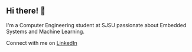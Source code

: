 ## Hi there! 👋

I'm a Computer Engineering student at SJSU passionate about Embedded Systems and Machine Learning.

Connect with me on [LinkedIn](https://www.linkedin.com/in/harini-16-anand/)


<!--
**merlinMorgan16/merlinMorgan16** is a ✨ _special_ ✨ repository because its `README.md` (this file) appears on your GitHub profile.

Here are some ideas to get you started:

- 🔭 I’m currently working on ...
- 🌱 I’m currently learning ...
- 👯 I’m looking to collaborate on ...
- 🤔 I’m looking for help with ...
- 💬 Ask me about ...
- 📫 How to reach me: ...
- 😄 Pronouns: ...
- ⚡ Fun fact: ...

# Hello, I'm [Your Name] 👋

I'm a college student passionate about [Your Major/Field] with a strong interest in [specific interests or areas]. Here, you'll find a collection of my projects, contributions, and more.

## About Me

- 🎓 Studying [Your Major/Field] at [Your University].
- 💼 Actively seeking internships and opportunities in [Your Area of Interest].
- 🌱 Continuously learning and exploring new technologies and concepts.
- 🤝 Open to collaboration and eager to contribute to exciting projects.

## What I'm Working On

- 🚀 Currently working on [a project or personal goal].
- 🌐 Exploring [a new technology or framework] to broaden my skillset.
- 📚 Learning [a specific subject or language] to deepen my knowledge.

## Projects

Here are some of the projects I'm proud of:

1. [Project Name](Link to Project): A brief description of the project, its purpose, and your role.
2. [Project Name](Link to Project): Another project you'd like to showcase.
3. [Project Name](Link to Project): Highlight any personal or collaborative projects.

## Skills

- 🔧 [Skill 1]: Brief description of your proficiency.
- 🔧 [Skill 2]: Mention another skill or technology you're skilled in.
- 🔧 [Skill 3]: Highlight additional skills relevant to your field.

## Connect with Me

- 📫 Feel free to [email me](mailto:youremail@example.com).
- 💼 Connect with me on [LinkedIn](https://www.linkedin.com/in/yourprofile).
- 🌐 Check out my [personal website](https://yourwebsite.com) for more details.

## Let's Collaborate

I'm always open to new opportunities, collaborations, and connecting with fellow developers and students. If you have an exciting project or opportunity in mind, don't hesitate to reach out! 

Thanks for visiting, and let's build something amazing together! 🚀

-->
